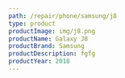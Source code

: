 ```yaml
---
path: /repair/phone/samsung/j8
type: product
productImage: img/j8.png
productName: Galaxy J8
productBrand: Samsung
productDescription: fgfg
productYear: 2018
---
```

